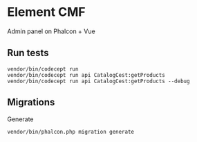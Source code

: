 # Element CMF
Admin panel on Phalcon + Vue

## Run tests
```
vendor/bin/codecept run
vendor/bin/codecept run api CatalogCest:getProducts
vendor/bin/codecept run api CatalogCest:getProducts --debug
```

## Migrations
Generate
```
vendor/bin/phalcon.php migration generate
```

